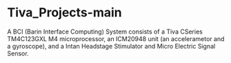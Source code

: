 # Tiva_Projects-main
 
A BCI (Barin Interface Computing) System consists of a Tiva CSeries TM4C123GXL M4 microprocessor, an ICM20948 unit (an accelerametor and a gyroscope), and a Intan Headstage Stimulator and Micro Electric Signal Sensor.
